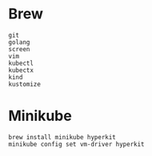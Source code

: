 # Brew

```
git
golang
screen
vim
kubectl
kubectx
kind
kustomize
```

# Minikube
```
brew install minikube hyperkit
minikube config set vm-driver hyperkit
```
